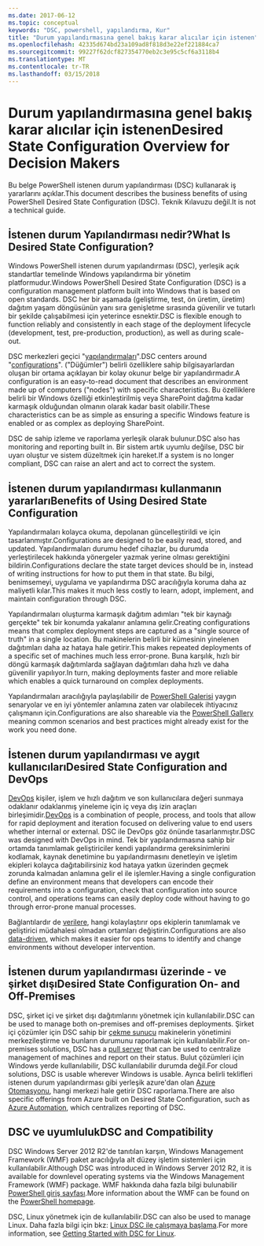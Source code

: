 ```yaml
---
ms.date: 2017-06-12
ms.topic: conceptual
keywords: "DSC, powershell, yapılandırma, Kur"
title: "Durum yapılandırmasına genel bakış karar alıcılar için istenen"
ms.openlocfilehash: 42335d674bd23a109ad8f818d3e22ef221884ca7
ms.sourcegitcommit: 99227f62dcf827354770eb2c3e95c5cf6a3118b4
ms.translationtype: MT
ms.contentlocale: tr-TR
ms.lasthandoff: 03/15/2018
---
```

# <a name="desired-state-configuration-overview-for-decision-makers"></a><span data-ttu-id="10a0c-103">Durum yapılandırmasına genel bakış karar alıcılar için istenen</span><span class="sxs-lookup"><span data-stu-id="10a0c-103">Desired State Configuration Overview for Decision Makers</span></span>

<span data-ttu-id="10a0c-104">Bu belge PowerShell istenen durum yapılandırması (DSC) kullanarak iş yararlarını açıklar.</span><span class="sxs-lookup"><span data-stu-id="10a0c-104">This document describes the business benefits of using PowerShell Desired State Configuration (DSC).</span></span> <span data-ttu-id="10a0c-105">Teknik Kılavuzu değil.</span><span class="sxs-lookup"><span data-stu-id="10a0c-105">It is not a technical guide.</span></span>

## <a name="what-is-desired-state-configuration"></a><span data-ttu-id="10a0c-106">İstenen durum Yapılandırması nedir?</span><span class="sxs-lookup"><span data-stu-id="10a0c-106">What Is Desired State Configuration?</span></span>

<span data-ttu-id="10a0c-107">Windows PowerShell istenen durum yapılandırması (DSC), yerleşik açık standartlar temelinde Windows yapılandırma bir yönetim platformudur.</span><span class="sxs-lookup"><span data-stu-id="10a0c-107">Windows PowerShell Desired State Configuration (DSC) is a configuration management platform built into Windows that is based on open standards.</span></span> <span data-ttu-id="10a0c-108">DSC her bir aşamada (geliştirme, test, ön üretim, üretim) dağıtım yaşam döngüsünün yanı sıra genişletme sırasında güvenilir ve tutarlı bir şekilde çalışabilmesi için yeterince esnektir.</span><span class="sxs-lookup"><span data-stu-id="10a0c-108">DSC is flexible enough to function reliably and consistently in each stage of the deployment lifecycle (development, test, pre-production, production), as well as during scale-out.</span></span> 

<span data-ttu-id="10a0c-109">DSC merkezleri geçici "[yapılandırmaları](https://msdn.microsoft.com/powershell/dsc/configurations)".</span><span class="sxs-lookup"><span data-stu-id="10a0c-109">DSC centers around "[configurations](https://msdn.microsoft.com/powershell/dsc/configurations)".</span></span>
<span data-ttu-id="10a0c-110">("Düğümler") belirli özelliklere sahip bilgisayarlardan oluşan bir ortama açıklayan bir kolay okunur belge bir yapılandırmadır.</span><span class="sxs-lookup"><span data-stu-id="10a0c-110">A configuration is an easy-to-read document that describes an environment made up of computers ("nodes") with specific characteristics.</span></span> <span data-ttu-id="10a0c-111">Bu özelliklere belirli bir Windows özelliği etkinleştirilmiş veya SharePoint dağıtma kadar karmaşık olduğundan olmanın olarak kadar basit olabilir.</span><span class="sxs-lookup"><span data-stu-id="10a0c-111">These characteristics can be as simple as ensuring a specific Windows feature is enabled or as complex as deploying SharePoint.</span></span> 

<span data-ttu-id="10a0c-112">DSC de sahip izleme ve raporlama yerleşik olarak bulunur.</span><span class="sxs-lookup"><span data-stu-id="10a0c-112">DSC also has monitoring and reporting built in.</span></span> <span data-ttu-id="10a0c-113">Bir sistem artık uyumlu değilse, DSC bir uyarı oluştur ve sistem düzeltmek için hareket.</span><span class="sxs-lookup"><span data-stu-id="10a0c-113">If a system is no longer compliant, DSC can raise an alert and act to correct the system.</span></span> 

## <a name="benefits-of-using-desired-state-configuration"></a><span data-ttu-id="10a0c-114">İstenen durum yapılandırması kullanmanın yararları</span><span class="sxs-lookup"><span data-stu-id="10a0c-114">Benefits of Using Desired State Configuration</span></span>

<span data-ttu-id="10a0c-115">Yapılandırmaları kolayca okuma, depolanan güncelleştirildi ve için tasarlanmıştır.</span><span class="sxs-lookup"><span data-stu-id="10a0c-115">Configurations are designed to be easily read, stored, and updated.</span></span> <span data-ttu-id="10a0c-116">Yapılandırmaları durumu hedef cihazlar, bu durumda yerleştirilecek hakkında yönergeler yazmak yerine olması gerektiğini bildirin.</span><span class="sxs-lookup"><span data-stu-id="10a0c-116">Configurations declare the state target devices should be in, instead of writing instructions for how to put them in that state.</span></span> <span data-ttu-id="10a0c-117">Bu bilgi, benimsemeyi, uygulama ve yapılandırma DSC aracılığıyla koruma daha az maliyetli kılar.</span><span class="sxs-lookup"><span data-stu-id="10a0c-117">This makes it much less costly to learn, adopt, implement, and maintain configuration through DSC.</span></span> 

<span data-ttu-id="10a0c-118">Yapılandırmaları oluşturma karmaşık dağıtım adımları "tek bir kaynağı gerçekte" tek bir konumda yakalanır anlamına gelir.</span><span class="sxs-lookup"><span data-stu-id="10a0c-118">Creating configurations means that complex deployment steps are captured as a "single source of truth" in a single location.</span></span> <span data-ttu-id="10a0c-119">Bu makinelerin belirli bir kümesinin yinelenen dağıtımları daha az hataya hale getirir.</span><span class="sxs-lookup"><span data-stu-id="10a0c-119">This makes repeated deployments of a specific set of machines much less error-prone.</span></span> <span data-ttu-id="10a0c-120">Buna karşılık, hızlı bir döngü karmaşık dağıtımlarda sağlayan dağıtımları daha hızlı ve daha güvenilir yapılıyor.</span><span class="sxs-lookup"><span data-stu-id="10a0c-120">In turn, making deployments faster and more reliable which enables a quick turnaround on complex deployments.</span></span>

<span data-ttu-id="10a0c-121">Yapılandırmaları aracılığıyla paylaşılabilir de [PowerShell Galerisi](https://powershellgallery.com) yaygın senaryolar ve en iyi yöntemler anlamına zaten var olabilecek ihtiyacınız çalışmanın için.</span><span class="sxs-lookup"><span data-stu-id="10a0c-121">Configurations are also shareable via the [PowerShell Gallery](https://powershellgallery.com) meaning common scenarios and best practices might already exist for the work you need done.</span></span>


## <a name="desired-state-configuration-and-devops"></a><span data-ttu-id="10a0c-122">İstenen durum yapılandırması ve aygıt kullanıcıları</span><span class="sxs-lookup"><span data-stu-id="10a0c-122">Desired State Configuration and DevOps</span></span>

<span data-ttu-id="10a0c-123">[DevOps](http://blogs.technet.com/b/ashleymcglone/archive/2015/11/20/devops-for-n00bs-ie-windows-people.aspx) kişiler, işlem ve hızlı dağıtım ve son kullanıcılara değeri sunmaya odaklanır odaklanmış yineleme için iç veya dış izin araçları birleşimidir.</span><span class="sxs-lookup"><span data-stu-id="10a0c-123">[DevOps](http://blogs.technet.com/b/ashleymcglone/archive/2015/11/20/devops-for-n00bs-ie-windows-people.aspx) is a combination of people, process, and tools that allow for rapid deployment and iteration focused on delivering value to end users whether internal or external.</span></span> <span data-ttu-id="10a0c-124">DSC ile DevOps göz önünde tasarlanmıştır.</span><span class="sxs-lookup"><span data-stu-id="10a0c-124">DSC was designed with DevOps in mind.</span></span> <span data-ttu-id="10a0c-125">Tek bir yapılandırmasına sahip bir ortamda tanımlamak geliştiriciler kendi yapılandırma gereksinimlerini kodlamak, kaynak denetimine bu yapılandırmasını denetleyin ve işletim ekipleri kolayca dağıtabilirsiniz kod hataya yatkın üzerinden geçmek zorunda kalmadan anlamına gelir el ile işlemler.</span><span class="sxs-lookup"><span data-stu-id="10a0c-125">Having a single configuration define an environment means that developers can encode their requirements into a configuration, check that configuration into source control, and operations teams can easily deploy code without having to go through error-prone manual processes.</span></span> 

<span data-ttu-id="10a0c-126">Bağlantılardır de [verilere](https://msdn.microsoft.com/powershell/dsc/configdata), hangi kolaylaştırır ops ekiplerin tanımlamak ve geliştirici müdahalesi olmadan ortamları değiştirin.</span><span class="sxs-lookup"><span data-stu-id="10a0c-126">Configurations are also [data-driven](https://msdn.microsoft.com/powershell/dsc/configdata), which makes it easier for ops teams to identify and change environments without developer intervention.</span></span> 

## <a name="desired-state-configuration-on--and-off-premises"></a><span data-ttu-id="10a0c-127">İstenen durum yapılandırması üzerinde - ve şirket dışı</span><span class="sxs-lookup"><span data-stu-id="10a0c-127">Desired State Configuration On- and Off-Premises</span></span>

<span data-ttu-id="10a0c-128">DSC, şirket içi ve şirket dışı dağıtımlarını yönetmek için kullanılabilir.</span><span class="sxs-lookup"><span data-stu-id="10a0c-128">DSC can be used to manage both on-premises and off-premises deployments.</span></span> <span data-ttu-id="10a0c-129">Şirket içi çözümler için DSC sahip bir [çekme sunucu](https://msdn.microsoft.com/powershell/dsc/pullserver) makinelerin yönetimini merkezileştirme ve bunların durumunu raporlamak için kullanılabilir.</span><span class="sxs-lookup"><span data-stu-id="10a0c-129">For on-premises solutions, DSC has a [pull server](https://msdn.microsoft.com/powershell/dsc/pullserver) that can be used to centralize management of machines and report on their status.</span></span> <span data-ttu-id="10a0c-130">Bulut çözümleri için Windows yerde kullanılabilir, DSC kullanılabilir durumda değil.</span><span class="sxs-lookup"><span data-stu-id="10a0c-130">For cloud solutions, DSC is usable wherever Windows is usable.</span></span> <span data-ttu-id="10a0c-131">Ayrıca belirli teklifleri istenen durum yapılandırması gibi yerleşik azure'dan olan [Azure Otomasyonu](https://azure.microsoft.com/en-us/documentation/services/automation/), hangi merkezi hale getirir DSC raporlama.</span><span class="sxs-lookup"><span data-stu-id="10a0c-131">There are also specific offerings from Azure built on Desired State Configuration, such as [Azure Automation](https://azure.microsoft.com/en-us/documentation/services/automation/), which centralizes reporting of DSC.</span></span> 

## <a name="dsc-and-compatibility"></a><span data-ttu-id="10a0c-132">DSC ve uyumluluk</span><span class="sxs-lookup"><span data-stu-id="10a0c-132">DSC and Compatibility</span></span>

<span data-ttu-id="10a0c-133">DSC Windows Server 2012 R2'de tanıtılan karşın, Windows Management Framework (WMF) paket aracılığıyla alt düzey işletim sistemleri için kullanılabilir.</span><span class="sxs-lookup"><span data-stu-id="10a0c-133">Although DSC was introduced in Windows Server 2012 R2, it is available for downlevel operating systems via the Windows Management Framework (WMF) package.</span></span> <span data-ttu-id="10a0c-134">WMF hakkında daha fazla bilgi bulunabilir [PowerShell giriş sayfası](https://msdn.microsoft.com/en-us/powershell/).</span><span class="sxs-lookup"><span data-stu-id="10a0c-134">More information about the WMF can be found on the [PowerShell homepage](https://msdn.microsoft.com/en-us/powershell/).</span></span> 

<span data-ttu-id="10a0c-135">DSC, Linux yönetmek için de kullanılabilir.</span><span class="sxs-lookup"><span data-stu-id="10a0c-135">DSC can also be used to manage Linux.</span></span> <span data-ttu-id="10a0c-136">Daha fazla bilgi için bkz: [Linux DSC ile çalışmaya başlama](https://msdn.microsoft.com/en-us/powershell/dsc/lnxgettingstarted).</span><span class="sxs-lookup"><span data-stu-id="10a0c-136">For more information, see [Getting Started with DSC for Linux](https://msdn.microsoft.com/en-us/powershell/dsc/lnxgettingstarted).</span></span>

